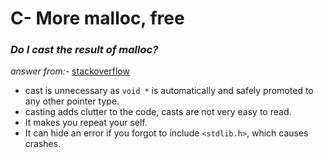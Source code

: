 # C- More malloc, free
### *Do I cast the result of malloc?*
*_answer from:-_* [stackoverflow](https://stackoverflow.com/questions/605845/do-i-cast-the-result-of-malloc)

- cast is unnecessary as `void *` is automatically and safely promoted to any other pointer type.
- casting adds clutter to the code, casts are not very easy to read.
- It makes you repeat your self.
- It can hide an error if you forgot to include `<stdlib.h>`, which causes crashes.
